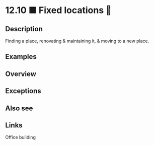 # 12.10 ■ Fixed locations 🏢

## Description

Finding a place, renovating & maintaining it, & moving to a new place.

## Examples

## Overview

## Exceptions

## Also see

## Links

Office building
